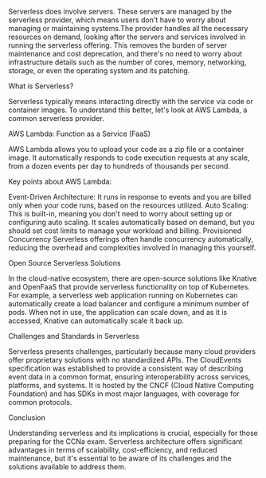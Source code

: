 
Serverless does involve servers. These servers are managed by the serverless provider, which means users don't have to 
worry about managing or maintaining systems.The provider handles all the necessary resources on demand, looking after the
servers and services involved in running the serverless offering. 
This removes the burden of server maintenance and cost deprecation, and there's no need to worry about infrastructure details such as the number of cores, 
memory, networking, storage, or even the operating system and its patching.

What is Serverless?

Serverless typically means interacting directly with the service via code or container images. To understand this better,
let's look at AWS Lambda, a common serverless provider.

AWS Lambda: Function as a Service (FaaS)

AWS Lambda allows you to upload your code as a zip file or a container image. It automatically responds to code execution requests at any scale, 
from a dozen events per day to hundreds of thousands per second.

Key points about AWS Lambda:

Event-Driven Architecture: It runs in response to events and you are billed only when your code runs, based on the resources utilized.
Auto Scaling: This is built-in, meaning you don't need to worry about setting up or configuring auto scaling. It scales automatically based on demand, 
but you should set cost limits to manage your workload and billing.
Provisioned Concurrency
Serverless offerings often handle concurrency automatically, reducing the overhead and complexities involved in managing this yourself.

Open Source Serverless Solutions

In the cloud-native ecosystem, there are open-source solutions like Knative and OpenFaaS that provide serverless functionality on top of Kubernetes. 
For example, a serverless web application running on Kubernetes can automatically create a load balancer and configure a minimum number of pods. When not in use,
the application can scale down, and as it is accessed, Knative can automatically scale it back up.

Challenges and Standards in Serverless

Serverless presents challenges, particularly because many cloud providers offer proprietary solutions with no standardized APIs. The CloudEvents specification was 
established to provide a consistent way of describing event data in a common format, ensuring interoperability across services, platforms, and systems. 
It is hosted by the CNCF (Cloud Native Computing Foundation) and has SDKs in most major languages, with coverage for common protocols.

Conclusion

Understanding serverless and its implications is crucial, especially for those preparing for the CCNa exam. Serverless architecture offers significant 
advantages in terms of scalability, cost-efficiency, and reduced maintenance,
but it's essential to be aware of its challenges and the solutions available to address them.
